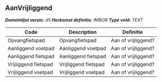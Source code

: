 ﻿## AanVrijliggend

*__Domeinlijst versie:__ d5*
*__Herkomst definitie:__ IMBOR*
*__Type veld:__ TEXT*

|__Code__ |__Description__ |__Definitie__	|
|	---	|	---	|   ---	| 
| Opvangfietspad | Opvangfietspad | Aan of vrijliggend? |
| Aanliggend voetpad | Aanliggend voetpad | Aan of vrijliggend? |
| Aanliggend fietspad | Aanliggend fietspad | Aan of vrijliggend? |
| Vrijliggend fietspad | Vrijliggend fietspad | Aan of vrijliggend? |
| Vrijliggend voetpad | Vrijliggend voetpad | Aan of vrijliggend? |
